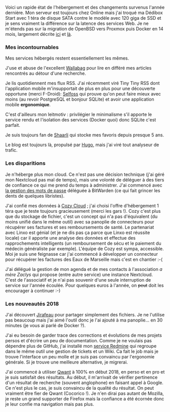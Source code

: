<!-- title: Bilan hébergement 2018 -->
<!-- category: Hébergement -->
<!-- tag: planet -->

Voici un rapide état de l'hébergement et des changements survenus l'année dernière. Mon serveur est toujours chez Online mais j'ai troqué ma Dédibox Start avec 1 téra de disque SATA contre le modèle avec 120 giga de SSD et je sens vraiment la différence sur la latence des services Web. Je ne m'étends pas sur la migration de OpenBSD vers Proxmox puis Docker en 14 mois, largement décrite [ici](/2018/hebergement-et-taille-de-containers) et [là](/2018/retour-sur-la-migration-vers-docker). 

### Mes incontournables 

Mes services hébergés restent essentiellement les mêmes. 

J'use et abuse de l'excellent [Wallabag](https://wallabag.org/fr) pour lire en différé mes articles rencontrés au détour d'une recherche.

Je lis quotidiennent mes flux RSS. J'ai récemment viré Tiny Tiny RSS dont l'application mobile m'insupportait de plus en plus pour une découverte opportune (merci F-Droid): [Selfoss](https://www.selfoss.aditu.de/) qui prouve qu'on peut faire mieux avec moins (au revoir PostgreSQL et bonjour SQLite) et avoir une application mobile **ergonomique**. 

C'est d'ailleurs mon leitmotiv : privilégier le minimalisme s'il apporte le service rendu et l'isolation des services (Docker quoi) donc SQLite c'est parfait. 

Je suis toujours fan de [Shaarli](https://sebsauvage.net/wiki/doku.php?id=php:shaarli) qui stocke mes favoris depuis presque 5 ans. 

Le blog est toujours là, propulsé par [Hugo](https://gohugo.io/), mais j'ai viré tout analyseur de trafic.

### Les disparitions

Je n'héberge plus mon cloud. Ce n'est pas une décision technique (j'ai géré mon Nextcloud pas mal de temps), mais une volonté de déléguer à des tiers de confiance ce qui me prend du temps à administrer. J'ai commencé avec [la gestion des mots de passe](https://blogduyax.madyanne.fr/2018/les-mots-de-passe/) déléguée à BitWarden (ce qui fait grincer les dents  de quelques libristes). 

J'ai confié mes données à [Cozy Cloud](https://cozy.io) ; j'ai choisi l'offre d'hébergement 1 téra que je teste toujours gracieusement (merci les gars !). Cozy c'est plus que du stockage de fichier, c'est un concept qui n'a pas d'équivalent (du moins unifié dans le même outil) avec sa panoplie de connecteurs pour récupérer ses factures et ses remboursements de santé. Le partenariat avec Linxo est génial (et je ne dis pas ça parce que Linxo est réussite locale) car il apporte une analyse des données et effectue des rapprochements intelligents (un remboursement de sécu et le paiement du médecin généraliste par exemple). L'équipe de Cozy est sympa, accessible. Moi je suis une feignasse car j'ai commencé à développer un connecteur pour récupérer les factures des Eaux de Marseille mais c'est en chantier :-(    

J'ai délégué la gestion de mon agenda et de mes contacts à l'association *a mère Zaclys* qui propose (entre autre service) une instance Nextcloud. C'est de l'associatif et je n'ai pas souvenir d'une seule interruption de service sur l'année écoulée. Pour quelques euros à l'année, on ~~peut~~ doit les encourager à continuer :-)  

### Les nouveautés 2018

J'ai découvert [Jirafeau](https://gitlab.com/mojo42/Jirafeau) pour partager simplement des fichiers. Je ne l'utilise pas beaucoup mais j'ai aimé l'outil donc je l'ai ajouté à ma panoplie... en 30 minutes (je vous ai parlé de Docker ?).

J'ai eu besoin de garder trace des corrections et évolutions de mes projets persos et d'écrire un peu de documentation. Comme je ne voulais pas dépendre plus de GitHub, j'ai installé mon [service Redmine](https://www.redmine.org/) qui regroupe dans le même outil une gestion de tickets et un Wiki. Ca fait le job mais je trouve l'interface un peu molle et je suis pas convaincu par l'ergonomie générale. Si je trouve une meilleure alternative, je migrerai. 

J'ai commencé à utiliser [Qwant](https://www.qwant.com) à 100% en début 2018, en perso et en pro et je suis satisfait des résultats. Au début, il m'arrivait de vérifier pertinence d'un résultat de recherche (souvent anglophone) en faisant appel à Google. Ce n'est plus le cas, je suis convaincu de la qualité du résultat. On peut vraiment être fier de Qwant (Cocorico !). Je n'en dirai pas autant de Mozilla, je reste un grand supporter de Firefox mais la confiance a été écornée donc je leur confie ma navigation mais pas plus. 
